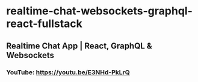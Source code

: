 # realtime-chat-websockets-graphql-react-fullstack

## Realtime Chat App | React, GraphQL & Websockets

### YouTube: https://youtu.be/E3NHd-PkLrQ
